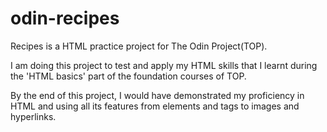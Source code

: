 # odin-recipes

Recipes is a HTML practice project for The Odin Project(TOP).

I am doing this project to test and apply my HTML skills that I 
learnt during the 'HTML basics' part of the foundation courses
of TOP.

By the end of this project, I would have demonstrated my proficiency 
in HTML and using all its features from elements and tags to 
images and hyperlinks.


